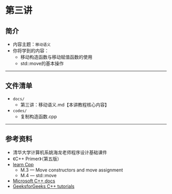 # 第三讲

## 简介

- 内容主题：`移动语义` 
- 你将学到的内容：
  - 移动构造函数与移动赋值函数的使用
  - std::move的基本操作

---

## 文件清单

- `docs/`
  - 第三讲：移动语义.md【本讲教程核心内容】
- `codes/`
  - 复制构造函数.cpp

---

## 参考资料

- 清华大学计算机系姚海龙老师程序设计基础课件
- 《C++ Primer》（第五版）
- [learn Cpp](https://www.learncpp.com/)
  - M.3 — Move constructors and move assignment
  - M.4 — std::move
- [Microsoft C++ docs](https://docs.microsoft.com/en-us/cpp/cpp/?view=msvc-170)
- [GeeksforGeeks C++ tutorials](https://www.geeksforgeeks.org/c-plus-plus/)
